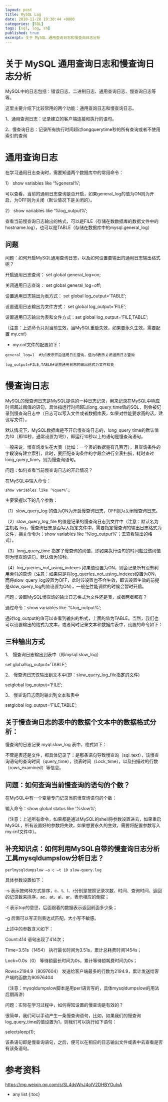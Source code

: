 ```yaml
---
layout: post
title: MySQL Log
date: 2018-11-28 19:30:44 +0800
categories: [SQL]
tags: [sql, log, sh]
published: true
excerpt: 关于 MySQL 通用查询日志和慢查询日志分析
---
```


# 关于 MySQL 通用查询日志和慢查询日志分析

MySQL中的日志包括：错误日志、二进制日志、通用查询日志、慢查询日志等等。

这里主要介绍下比较常用的两个功能：通用查询日志和慢查询日志。

1、通用查询日志：记录建立的客户端连接和执行的语句。

2、慢查询日志：记录所有执行时间超过longquerytime秒的所有查询或者不使用索引的查询


# 通用查询日志

在学习通用日志查询时，需要知道两个数据库中的常用命令：

1） show variables like ‘%general%’;

可以查看，当前的通用日志查询是否开启，如果general_log的值为ON则为开启，为OFF则为关闭（默认情况下是关闭的）。

2） show variables like ‘%log_output%’;

查看当前慢查询日志输出的格式，可以是FILE（存储在数数据库的数据文件中的hostname.log），也可以是TABLE（存储在数据库中的mysql.general_log）

## 问题

问题：如何开启MySQL通用查询日志，以及如何设置要输出的通用日志输出格式呢？

开启通用日志查询： set global general_log=on;

关闭通用日志查询： set global general_log=off;

设置通用日志输出为表方式： set global log_output=’TABLE’;

设置通用日志输出为文件方式： set global log_output=’FILE’;

设置通用日志输出为表和文件方式：set global log_output=’FILE,TABLE’;

（注意：上述命令只对当前生效，当MySQL重启失效，如果要永久生效，需要配置 my.cnf）

- my.cnf文件的配置如下：

```
general_log=1  #为1表示开启通用日志查询，值为0表示关闭通用日志查询

log_output=FILE,TABLE#设置通用日志的输出格式为文件和表
```


# 慢查询日志

MySQL的慢查询日志是MySQL提供的一种日志记录，用来记录在MySQL中响应时间超过阈值的语句，具体指运行时间超过long_query_time值的SQL，则会被记录到慢查询日志中（日志可以写入文件或者数据库表，如果对性能要求高的话，建议写文件）。

默认情况下，MySQL数据库是不开启慢查询日志的，long_query_time的默认值为10（即10秒，通常设置为1秒），即运行10秒以上的语句是慢查询语句。

一般来说，慢查询发生在大表（比如：一个表的数据量有几百万），且查询条件的字段没有建立索引，此时，要匹配查询条件的字段会进行全表扫描，耗时查过long_query_time，则为慢查询语句。

问题：如何查看当前慢查询日志的开启情况？

在MySQL中输入命令：

```
show variables like ‘%quer%’;
```

主要掌握以下的几个参数：

（1）slow_query_log 的值为ON为开启慢查询日志，OFF则为关闭慢查询日志。

（2）slow_query_log_file 的值是记录的慢查询日志到文件中（注意：默认名为主机名.log，慢查询日志是否写入指定文件中，需要指定慢查询的输出日志格式为文件，相关命令为：show variables like ‘%log_output%’；去查看输出的格式）。

（3）long_query_time 指定了慢查询的阈值，即如果执行语句的时间超过该阈值则为慢查询语句，默认值为10秒。

（4）log_queries_not_using_indexes 如果值设置为ON，则会记录所有没有利用索引的查询（注意：如果只是将log_queries_not_using_indexes设置为ON，而将slow_query_log设置为OFF，此时该设置也不会生效，即该设置生效的前提是slow_query_log的值设置为ON），一般在性能调优的时候会暂时开启。

问题：设置MySQL慢查询的输出日志格式为文件还是表，或者两者都有？

通过命令：show variables like ‘%log_output%’;

通过log_output的值可以查看到输出的格式，上面的值为TABLE。当然，我们也可以设置输出的格式为文本，或者同时记录文本和数据库表中，设置的命令如下：

## 三种输出方式

1、 慢查询日志输出到表中（即mysql.slow_log）

set globallog_output=’TABLE’;

2、 慢查询日志仅输出到文本中(即：slow_query_log_file指定的文件)

setglobal log_output=’FILE’;

3、 慢查询日志同时输出到文本和表中

setglobal log_output=’FILE,TABLE’;  

## 关于慢查询日志的表中的数据个文本中的数据格式分析：

慢查询的日志记录 myql.slow_log 表中，格式如下：

不管是表还是文件，都具体记录了：是那条语句导致慢查询（sql_text），该慢查询语句的查询时间（query_time），锁表时间（Lock_time），以及扫描过的行数（rows_examined）等信息。

## 问题：如何查询当前慢查询的语句的个数？

在MySQL中有一个变量专门记录当前慢查询语句的个数：

输入命令：show global status like ‘%slow%’;

（注意：上述所有命令，如果都是通过MySQL的shell将参数设置进去，如果重启MySQL，所有设置好的参数将失效，如果想要永久的生效，需要将配置参数写入my.cnf文件中）。

## 补充知识点：如何利用MySQL自带的慢查询日志分析工具mysqldumpslow分析日志？

`perlmysqldumpslow –s c –t 10 slow-query.log`

具体参数设置如下：

-s 表示按何种方式排序，c、t、l、r分别是按照记录次数、时间、查询时间、返回的记录数来排序，ac、at、al、ar，表示相应的倒叙；

-t 表示top的意思，后面跟着的数据表示返回前面多少条；

-g 后面可以写正则表达式匹配，大小写不敏感。

上述中的参数含义如下：

Count:414            语句出现了414次；

Time=3.51s（1454）  执行最长时间为3.51s，累计总耗费时间1454s；

Lock=0.0s（0）           等待锁最长时间为0s，累计等待锁耗费时间为0s；

Rows=2194.9（9097604） 发送给客户端最多的行数为2194.9，累计发送给客户端的函数为90976404

（注意：mysqldumpslow脚本是用perl语言写的，具体mysqldumpslow的用法后期再讲）

问题：实际在学习过程中，如何得知设置的慢查询是有效的？

很简单，我们可以手动产生一条慢查询语句，比如，如果我们的慢查询log_query_time的值设置为1，则我们可以执行如下语句：

selectsleep(1);

该条语句即是慢查询语句，之后，便可以在相应的日志输出文件或表中去查看是否有该条语句。


# 参考资料

https://mp.weixin.qq.com/s/SL4dsWnJ4oIV2DHBYOulvA

* any list
{:toc}
